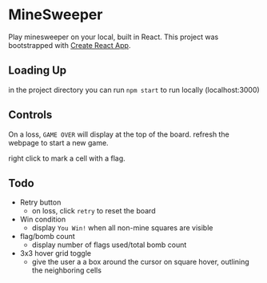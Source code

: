 # MineSweeper
Play minesweeper on your local, built in React.
This project was bootstrapped with [Create React App](https://github.com/facebook/create-react-app).

## Loading Up
in the project directory you can run `npm start` to run locally (localhost:3000)

## Controls
On a loss, `GAME OVER` will display at the top of the board. refresh the webpage
to start a new game.

right click to mark a cell with a flag.

## Todo
- Retry button
  - on loss, click `retry` to reset the board
- Win condition
  - display `You Win!` when all non-mine squares are visible
- flag/bomb count
  - display number of flags used/total bomb count
- 3x3 hover grid toggle
  - give the user a a box around the cursor on square hover, outlining the
  neighboring cells

